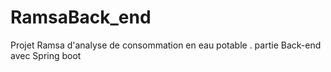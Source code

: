 # RamsaBack_end
Projet Ramsa d'analyse de consommation en eau potable . partie Back-end avec Spring boot
